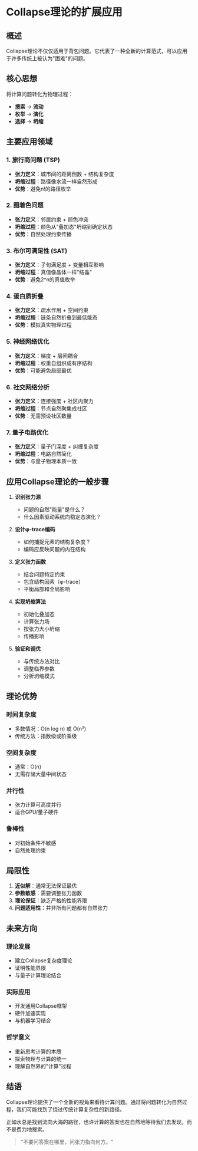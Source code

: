 # Collapse理论的扩展应用

## 概述

Collapse理论不仅仅适用于背包问题。它代表了一种全新的计算范式，可以应用于许多传统上被认为"困难"的问题。

## 核心思想

将计算问题转化为物理过程：
- **搜索** → **流动**
- **枚举** → **演化**
- **选择** → **坍缩**

## 主要应用领域

### 1. 旅行商问题 (TSP)
- **张力定义**：城市间的距离倒数 + 结构复杂度
- **坍缩过程**：路径像水流一样自然形成
- **优势**：避免n!的路径枚举

### 2. 图着色问题
- **张力定义**：邻居约束 + 颜色冲突
- **坍缩过程**：颜色从"叠加态"坍缩到确定状态
- **优势**：自然处理约束传播

### 3. 布尔可满足性 (SAT)
- **张力定义**：子句满足度 + 变量相互影响
- **坍缩过程**：真值像晶体一样"结晶"
- **优势**：避免2^n的真值枚举

### 4. 蛋白质折叠
- **张力定义**：疏水作用 + 空间约束
- **坍缩过程**：链条自然折叠到最低能态
- **优势**：模拟真实物理过程

### 5. 神经网络优化
- **张力定义**：梯度 + 层间耦合
- **坍缩过程**：权重自组织成有序结构
- **优势**：可能避免局部最优

### 6. 社交网络分析
- **张力定义**：连接强度 + 社区内聚力
- **坍缩过程**：节点自然聚集成社区
- **优势**：无需预设社区数量

### 7. 量子电路优化
- **张力定义**：量子门深度 + 纠缠复杂度
- **坍缩过程**：电路自然简化
- **优势**：与量子物理本质一致

## 应用Collapse理论的一般步骤

1. **识别张力源**
   - 问题的自然"能量"是什么？
   - 什么因素驱动系统向稳定态演化？

2. **设计φ-trace编码**
   - 如何捕捉元素的结构复杂度？
   - 编码应反映问题的内在结构

3. **定义张力函数**
   - 结合问题特定约束
   - 包含结构因素（φ-trace）
   - 平衡局部和全局影响

4. **实现坍缩算法**
   - 初始化叠加态
   - 计算张力场
   - 按张力大小坍缩
   - 传播影响

5. **验证和调优**
   - 与传统方法对比
   - 调整临界参数
   - 分析坍缩模式

## 理论优势

### 时间复杂度
- 多数情况：O(n log n) 或 O(n²)
- 传统方法：指数级或阶乘级

### 空间复杂度
- 通常：O(n)
- 无需存储大量中间状态

### 并行性
- 张力计算可高度并行
- 适合GPU/量子硬件

### 鲁棒性
- 对初始条件不敏感
- 自然处理约束

## 局限性

1. **近似解**：通常无法保证最优
2. **参数敏感**：需要调整张力函数
3. **理论保证**：缺乏严格的性能界限
4. **问题适用性**：并非所有问题都有自然张力

## 未来方向

### 理论发展
- 建立Collapse复杂度理论
- 证明性能界限
- 与量子计算理论结合

### 实际应用
- 开发通用Collapse框架
- 硬件加速实现
- 与机器学习结合

### 哲学意义
- 重新思考计算的本质
- 探索物理与计算的统一
- 理解自然界的"计算"过程

## 结语

Collapse理论提供了一个全新的视角来看待计算问题。通过将问题转化为自然过程，我们可能找到了绕过传统计算复杂性的新路径。

正如水总是找到流向大海的路径，也许计算的答案也在自然地等待我们去发现，而不是费力地搜索。

> "不要问答案在哪里，问张力指向何方。" 